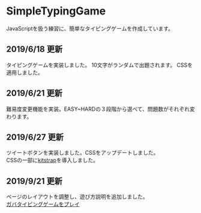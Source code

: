 # SimpleTypingGame
JavaScriptを扱う練習に、簡単なタイピングゲームを作成しています。

## 2019/6/18 更新
タイピングゲームを実装しました。
10文字がランダムで出題されます。
CSSを適用しました。
<br>
## 2019/6/21 更新
難易度変更機能を実装。EASY~HARDの３段階から選べて、問題数がそれぞれ変わります。
<br>
## 2019/6/27 更新
ツイートボタンを実装しました。CSSをアップデートしました。<br>
CSSの一部に[kitstrap](https://github.com/mtsgi/kitstrap)を導入しました。
<br>
## 2019/9/21 更新
ページのレイアウトを調整し、遊び方説明を追加しました。
<br>
[ガバタイピングゲームをプレイ](https://ne30megane.github.io/SimpleTypingGame/)

